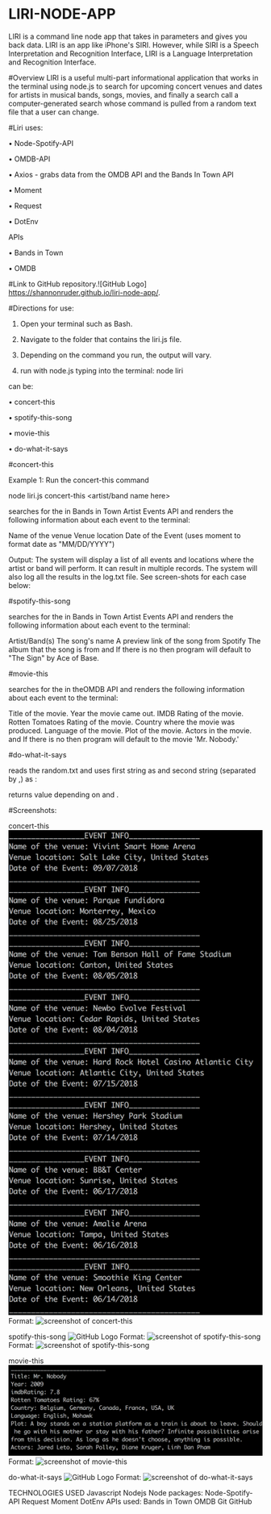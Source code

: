 # LIRI-NODE-APP
LIRI is a command line node app that takes in parameters and gives you back data. LIRI is an app like iPhone's SIRI. However, while SIRI is a Speech Interpretation and Recognition Interface, LIRI is a Language Interpretation and Recognition Interface.


#Overview
LIRI is a useful multi-part informational application that works in the terminal using node.js to search for upcoming concert venues and dates for artists in musical bands, songs, movies, and finally a search call a  computer-generated search whose command is pulled from a random text file that a user can change.

#Liri uses:

• Node-Spotify-API

• OMDB-API

• Axios - grabs data from the OMDB API and the Bands In Town API

• Moment

• Request

• DotEnv

APIs

• Bands in Town

• OMDB





#Link to GitHub repository.![GitHub Logo]
https://shannonruder.github.io/liri-node-app/.

#Directions for use:

1. Open your terminal such as Bash.

2. Navigate to the folder that contains the liri.js file.

3. Depending on the command you run, the output will vary.



4. run with node.js typing into the terminal: node liri <liriReturn1> <liriReturn2>

<liriReturn1> can be:

• concert-this

• spotify-this-song

• movie-this

• do-what-it-says



#concert-this

Example 1: Run the concert-this command

node liri.js concert-this <artist/band name here>

searches for the <liriReturn2> in Bands in Town Artist Events API and renders the following information about each event to the terminal:

Name of the venue
Venue location
Date of the Event (uses moment to format date as "MM/DD/YYYY")

Output: The system will display a list of all events and locations where the artist or band will perform. It can result in multiple records. The system will also log all the results in the log.txt file. See screen-shots for each case below:


#spotify-this-song

searches for the <liriReturn2> in Bands in Town Artist Events API and renders the following information about each event to the terminal:

Artist/Band(s)
The song's name
A preview link of the song from Spotify
The album that the song is from
and If there is no <liriReturn2> then program will default to "The Sign" by Ace of Base.

#movie-this

searches for the <liriReturn2> in theOMDB API and renders the following information about each event to the terminal:

Title of the movie.
Year the movie came out.
IMDB Rating of the movie.
Rotten Tomatoes Rating of the movie.
Country where the movie was produced.
Language of the movie.
Plot of the movie.
Actors in the movie.
and If there is no <liriReturn2> then program will default to the movie 'Mr. Nobody.'

#do-what-it-says

reads the random.txt and uses first string as <liriReturn1> and second string (separated by ,) as <liriReturn2>:

returns value depending on <liriReturn1> and <liriReturn2>.


#Screenshots:


concert-this ![GitHub Logo](/images/concertthis.png)
Format: ![screenshot of concert-this](https://shannonruder.github.io/liri-node-app/images/concertthis.png)


spotify-this-song  ![GitHub Logo](/images/sts.png)
Format: ![screenshot of spotify-this-song](https://shannonruder.github.io/liri-node-app/images/sts.png)
Format: ![screenshot of spotify-this-song](https://shannonruder.github.io/liri-node-app/images/sts2.png)

movie-this  ![GitHub Logo](/images/mt.png)
Format: ![screenshot of movie-this](https://shannonruder.github.io/liri-node-app/images/mt.png)

do-what-it-says ![GitHub Logo](/images/dwis.png)
Format: ![screenshot of do-what-it-says](https://shannonruder.github.io/liri-node-app/images/dwis.png)

TECHNOLOGIES USED
Javascript
Nodejs
Node packages:
Node-Spotify-API
Request
Moment
DotEnv
APIs used:
Bands in Town
OMDB
Git
GitHub
